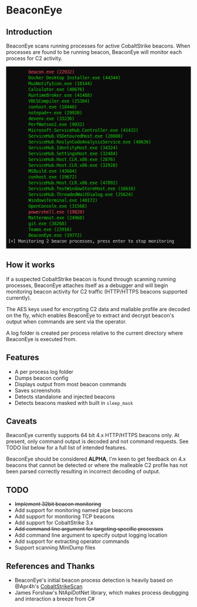 # BeaconEye

## Introduction

BeaconEye scans running processes for active CobaltStrike beacons.  When processes are found to be running beacon, BeaconEye will monitor each process for C2 activity.

![BeaconEye](BeaconEye.png)

## How it works

If a suspected CobaltStrike beacon is found through scanning running processes, BeaconEye attaches itself as a debugger and will begin monitoring beacon activity for C2 traffic (HTTP/HTTPS beacons supported currently).

The AES keys used for encrypting C2 data and mallable profile are decoded on the fly, which enables BeaconEye to extract and decrypt beacon's output when commands are sent via the operator.

A log folder is created per process relative to the current directory where BeaconEye is executed from.

## Features

* A per process log folder
* Dumps beacon config
* Displays output from most beacon commands
* Saves screenshots
* Detects standalone and injected beacons
* Detects beacons masked with built in `sleep_mask`

## Caveats

BeaconEye currently supports 64 bit 4.x HTTP/HTTPS beacons only.  At present, only command output is decoded and not command requests. See TODO list below for a full list of intended features.

BeaconEye should be considered **ALPHA**, I'm keen to get feedback on 4.x beacons that cannot be detected or where the malleable C2 profile has not been parsed correctly resulting in incorrect decoding of output.

## TODO

* ~~Implement 32bit beacon monitoring~~
* Add support for monitoring named pipe beacons
* Add support for monitoring TCP beacons
* Add support for CobaltStrike 3.x
* ~~Add command line argument for targeting specific processes~~
* Add command line argument to specify output logging location
* Add support for extracting operator commands
* Support scanning MiniDump files


## References and Thanks

* BeaconEye's initial beacon process detection is heavily based on @Apr4h's [CobaltStrikeScan](https://github.com/Apr4h/CobaltStrikeScan)
* James Forshaw's NtApiDotNet library, which makes process deubgging and interaction a breeze from C#
